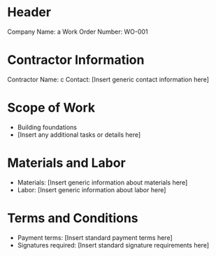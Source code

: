 
# Header
Company Name: a
Work Order Number: WO-001

# Contractor Information
Contractor Name: c
Contact: [Insert generic contact information here]

# Scope of Work
- Building foundations
- [Insert any additional tasks or details here]

# Materials and Labor
- Materials: [Insert generic information about materials here]
- Labor: [Insert generic information about labor here]

# Terms and Conditions
- Payment terms: [Insert standard payment terms here]
- Signatures required: [Insert standard signature requirements here]